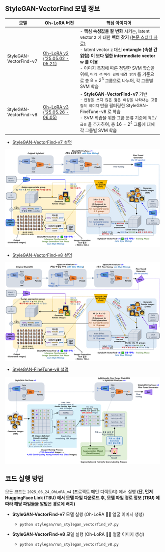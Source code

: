 
## StyleGAN-VectorFind 모델 정보

| 모델                     | Oh-LoRA 버전                                                   | 핵심 아이디어                                                                                                                                                                                                                                                                                                                                                                                                                                                                            |
|------------------------|--------------------------------------------------------------|------------------------------------------------------------------------------------------------------------------------------------------------------------------------------------------------------------------------------------------------------------------------------------------------------------------------------------------------------------------------------------------------------------------------------------------------------------------------------------|
| StyleGAN-VectorFind-v7 | [Oh-LoRA v2 ('25.05.02 - 05.21)](../../2025_05_02_OhLoRA_v2) | - **핵심 속성값을 잘 변화** 시키는, latent vector z 에 대한 **벡터 찾기** [(논문 스터디 자료)](https://github.com/WannaBeSuperteur/AI-study/blob/main/Paper%20Study/Vision%20Model/%5B2025.05.05%5D%20Semantic%20Hierarchy%20Emerges%20in%20Deep%20Generative%20Representations%20for%20Scene%20Synthesis.md)<br>- latent vector z 대신 **entangle (속성 간 얽힘) 이 보다 덜한 intermediate vector w 를 이용**<br>- 이미지 특징에 따른 정밀한 SVM 학습을 위해, ```머리 색``` ```머리 길이``` ```배경 밝기``` 를 기준으로 총 $8 = 2^3$ 그룹으로 나누어, 각 그룹별 SVM 학습 |
| StyleGAN-VectorFind-v8 | [Oh-LoRA v3 ('25.05.26 - 06.05)](../../2025_05_26_OhLoRA_v3) | - **StyleGAN-VectorFind-v7** 기반<br>- ```안경을 쓰지 않은 젊은 여성을 나타내는 고품질의 이미지``` 만을 필터링한 StyleGAN-FineTune-v8 로 학습<br>- SVM 학습을 위한 그룹 분류 기준에 ```직모/곱슬``` 을 추가하여, 총 $16 = 2^4$ 그룹에 대해 각 그룹별 SVM 학습                                                                                                                                                                                                                                                                                         |

* [StyleGAN-VectorFind-v7 설명](../../2025_05_02_OhLoRA_v2/stylegan/README.md#3-3-stylegan-finetune-v1-기반-핵심-속성값-변환-intermediate-w-vector-탐색-stylegan-vectorfind-v7)

![image](../../images/250502_23.PNG)

* [StyleGAN-VectorFind-v8 설명](../../2025_05_26_OhLoRA_v3/stylegan/README.md#3-3-stylegan-finetune-v8-기반-핵심-속성값-변환-intermediate-w-vector-탐색-stylegan-vectorfind-v8)

![image](../../images/250526_12.png)

* [StyleGAN-FineTune-v8 설명](../../2025_05_26_OhLoRA_v3/stylegan/README.md#3-2-fine-tuned-stylegan-stylegan-finetune-v8)

![image](../../images/250526_3.PNG)

## 코드 실행 방법

모든 코드는 ```2025_06_24_OhLoRA_v4``` (프로젝트 메인 디렉토리) 에서 실행 **(단, 먼저 HuggingFace Link (TBU) 에서 모델 파일 다운로드 후, 모델 파일 경로 정보 (TBU) 에 따라 해당 파일들을 알맞은 경로에 배치)**

* **StyleGAN-VectorFind-v7** 모델 실행 (Oh-LoRA 👱‍♀️ 얼굴 이미지 생성)
  * ```python stylegan/run_stylegan_vectorfind_v7.py```

* **StyleGAN-VectorFind-v8** 모델 실행 (Oh-LoRA 👱‍♀️ 얼굴 이미지 생성)
  * ```python stylegan/run_stylegan_vectorfind_v8.py```